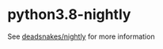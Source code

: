 python3.8-nightly
=================

See [deadsnakes/nightly] for more information

[deadsnakes/nightly]: https://github.com/deadsnakes/nightly
